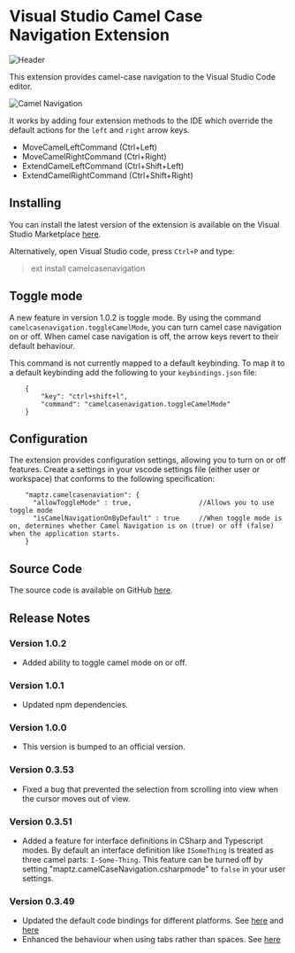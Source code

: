 # Visual Studio Camel Case Navigation Extension

![Header](https://raw.githubusercontent.com/maptz/Maptz.VSCode.Extensions.CamelCaseNavigation/master/imgs/Icon.png)

This extension provides camel-case navigation to the Visual Studio Code editor.

![Camel Navigation](https://raw.githubusercontent.com/maptz/Maptz.VSCode.Extensions.CamelCaseNavigation/master/imgs/CSharp_camelcase.gif)

It works by adding four extension methods to the IDE which override the default actions for the `left` and `right` arrow keys.  

- MoveCamelLeftCommand (Ctrl+Left)
- MoveCamelRightCommand  (Ctrl+Right)
- ExtendCamelLeftCommand  (Ctrl+Shift+Left)
- ExtendCamelRightCommand (Ctrl+Shift+Right)

## Installing

You can install the latest version of the extension is available on the Visual Studio Marketplace [here](https://marketplace.visualstudio.com/items?itemName=maptz.camelcasenavigation).

Alternatively, open Visual Studio code, press `Ctrl+P` and type:

> ext install camelcasenavigation

## Toggle mode

A new feature in version 1.0.2 is toggle mode. By using the command `camelcasenavigation.toggleCamelMode`, you can turn camel case navigation on or off. When camel case navigation is off, the arrow keys revert to their default behaviour. 

This command is not currently mapped to a default keybinding. To map it to a default keybinding add the following to your `keybindings.json` file:

```
    {
        "key": "ctrl+shift+l",
        "command": "camelcasenavigation.toggleCamelMode"
    }
```


## Configuration

The extension provides configuration settings, allowing you to turn on or off features. Create a settings in your vscode settings file (either user or workspace) that conforms to the following specification:

```
    "maptz.camelcasenaviation": {
      "allowToggleMode" : true,                 //Allows you to use toggle mode
      "isCamelNavigationOnByDefault" : true     //When toggle mode is on, determines whether Camel Navigation is on (true) or off (false) when the application starts.
    }
```

## Source Code

The source code is available on GitHub [here](https://github.com/maptz/Maptz.VSCode.Extensions.CamelCaseNavigation).

## Release Notes

### Version 1.0.2

- Added ability to toggle camel mode on or off. 

### Version 1.0.1

- Updated npm dependencies.

### Version 1.0.0

- This version is bumped to an official version.

### Version 0.3.53

- Fixed a bug that prevented the selection from scrolling into view when the cursor moves out of view.

### Version 0.3.51

- Added a feature for interface definitions in CSharp and Typescript modes. By default an interface definition like `ISomeThing` is treated as three camel parts: `I-Some-Thing`. This feature can be turned off by setting "maptz.camelCaseNavigation.csharpmode" to `false` in your user settings.

### Version 0.3.49

- Updated the default code bindings for different platforms. See [here](https://github.com/maptz/Maptz.VSCode.Extensions.CamelCaseNavigation/issues/18) and [here](https://github.com/maptz/Maptz.VSCode.Extensions.CamelCaseNavigation/issues/20)
- Enhanced the behaviour when using tabs rather than spaces. See [here](https://github.com/maptz/Maptz.VSCode.Extensions.CamelCaseNavigation/issues/19)

